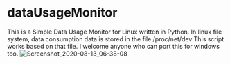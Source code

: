 # dataUsageMonitor
This is a Simple Data Usage Monitor for Linux written in Python.
In linux file system, data consumption data is stored in the file /proc/net/dev
This script works based on that file.
I welcome anyone who can port this for windows too.
![Screenshot_2020-08-13_06-38-08](https://user-images.githubusercontent.com/50124557/90083302-c5cd7800-dd2f-11ea-83dc-c364cdc572f1.png)
